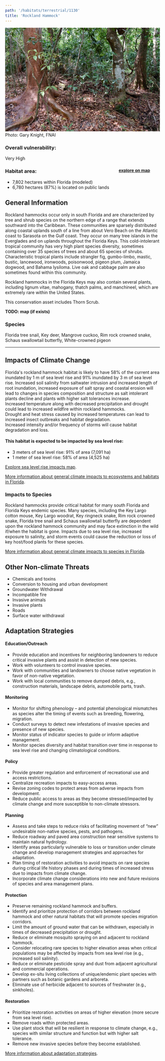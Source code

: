 ```yaml
---
path: '/habitats/terrestrial/1130'
title: 'Rockland Hammock'
---
```


<content-header icon="hardwood_forested_uplands" title="Rockland Hammock" subtitle="within Hardwood Forested Uplands">
</content-header>

<div id="TopSection">

<div class="header-photo"><img src="1130.jpg" alt="Photo for 1130"/>
<figcaption>Photo: Gary Knight, FNAI</figcaption></div>

<div>

### Overall vulnerability:

<div class="vulnerability vulnerability-extreme">Very High</div>

<h3>Habitat area: 
<a href="/habitats/terrestrial/1130/map" style="float:right;font-size:smaller;margin-right: 2rem;">
<fa-icon name="map"></fa-icon>
explore on map
</a>
</h3>

-   7,802 hectares within Florida (modeled)
-   6,780 hectares (87%) is located on public lands

</div>
</div>

## General Information

Rockland hammocks occur only in south Florida and are characterized by tree and shrub species on the northern edge of a range that extends southward into the Caribbean. These communities are sparsely distributed along coastal uplands south of a line from about Vero Beach on the Atlantic coast to Sarasota on the Gulf coast. They occur on many tree islands in the Everglades and on uplands throughout the Florida Keys. This cold-intolerant tropical community has very high plant species diversity, sometimes containing over 35 species of trees and about 65 species of shrubs. Characteristic tropical plants include strangler fig, gumbo-limbo, mastic, bustic, lancewood, ironwoods, poisonwood, pigeon plum, Jamaica dogwood, and Bahama lysiloma. Live oak and cabbage palm are also sometimes found within this community. 

Rockland hammocks in the Florida Keys may also contain several plants, including lignum vitae, mahogany, thatch palms, and manchineel, which are extremely rare within the United States.

This conservation asset includes Thorn Scrub.

**TODO: map (if exists)**

### Species

Florida tree snail, Key deer, Mangrove cuckoo, Rim rock crowned snake, Schaus swallowtail butterfly, White-crowned pigeon

<hr />

## Impacts of Climate Change

Florida's rockland hammock habitat is likely to have 58% of the current area inundated by 1 m of sea level rise and 91% inundated by 3 m of sea level rise.  Increased soil salinity from saltwater intrusion and increased length of root inundation, increased exposure of salt spray and coastal erosion will lead to changes in species composition and structure as salt intolerant plants decline and plants with higher salt tolerances increase.  <br />Increased temperature along with decreased precipitation and drought could lead to increased wildfire within rockland hammocks.  <br />Drought and heat stress caused by increased temperatures can lead to increased insect outbreaks and habitat degradation.  <br />Increased intensity and/or frequency of storms will cause habitat degradation and loss.


#### This habitat is expected to be impacted by sea level rise:

- 3 meters of sea level rise: 91% of area (7,091 ha)
- 1 meter of sea level rise: 58% of area (4,525 ha)

[Explore sea level rise impacts map](/habitat/terrestrial/1130/map).


[More information about general climate impacts to ecosystems and habitats in Florida](/impacts/habitats).

### Impacts to Species

Rockland hammocks provide critical habitat for many south Florida and Florida Keys endemic species.  Many species, including the Key Largo cotton mouse, Key Largo woodrat, Key ringneck snake, Rim rock crowned snake, Florida tree snail and Schaus swallowtail butterfly are dependent upon the rockland hammock community and may face extinction in the wild if/when the habitat is gone.  Impacts due to sea level rise, increased exposure to salinity, and storm events could cause the reduction or loss of key host/food plants for these species.

[More information about general climate impacts to species in Florida](/impacts/species).

## Other Non-climate Threats

-	Chemicals and toxins
-	Conversion to housing and urban development
-	Groundwater Withdrawal
-	Incompatible fire
-	Invasive animals
-	Invasive plants
-	Roads
-	Surface water withdrawal


## Adaptation Strategies

#### Education/Outreach

- Provide education and incentives for neighboring landowners to reduce critical invasive plants and assist in detection of new species.
- Work with volunteers to control invasive species.
- Work with communities and landowners to choose native vegetation in favor of non-native vegetation.
- Work with local communities to remove dumped debris, e.g., construction materials, landscape debris, automobile parts, trash.


#### Monitoring

- Monitor for shifting phenology – and potential phenological mismatches as species alter the timing of events such as breeding, flowering, migration.
- Conduct surveys to detect new infestations of invasive species and presence of new species.
- Monitor status of indicator species to guide or inform adaptive management.
- Monitor species diversity and habitat transition over time in response to sea level rise and changing climatological conditions.


#### Policy

- Provide greater regulation and enforcement of recreational use and access restrictions.
- Centralize recreation impacts to easy-access areas.
- Revise zoning codes to protect areas from adverse impacts from development.
- Reduce public access to areas as they become stressed/impacted by climate change and more susceptible to non-climate stressors.


#### Planning

- Assess and take steps to reduce risks of facilitating movement of “new” undesirable non-native species, pests, and pathogens.
- Reduce roadway and paved area construction near sensitive systems to maintain natural hydrology.
- Identify areas particularly vulnerable to loss or transition under climate change and develop management strategies and approaches for adaptation.
- Plan timing of restoration activities to avoid impacts on rare species during critical life history phases and during times of increased stress due to impacts from climate change.
- Incorporate climate change considerations into new and future revisions of species and area management plans.


#### Protection

- Preserve remaining rockland hammock and buffers.
- Identify and prioritize protection of corridors between rockland hammock and other natural habitats that will promote species migration corridors.
- Limit the amount of ground water that can be withdrawn, especially in times of decreased precipitation or drought.
- Reduce or eliminate mosquito spraying on and adjacent to rockland hammock.
- Consider relocating rare species to higher elevation areas when critical populations may be affected by impacts from sea level rise (e.g., increased soil salinity).
- Reduce or eliminate pesticide spray and dust from adjacent agricultural and commercial operations.
- Develop ex-situ living collections of unique/endemic plant species with partners such as botanic gardens and arboreta.
- Eliminate use of herbicide adjacent to sources of freshwater (e.g., sinkholes).


#### Restoration

- Prioritize restoration activities on areas of higher elevation (more secure from sea level rise).
- Remove roads within protected areas.
- Use plant stock that will be resilient in response to climate change, e.g., species with similar structure and function but with higher salt tolerance.
- Remove new invasive species before they become established.




[More information about adaptation strategies](/strategies).


